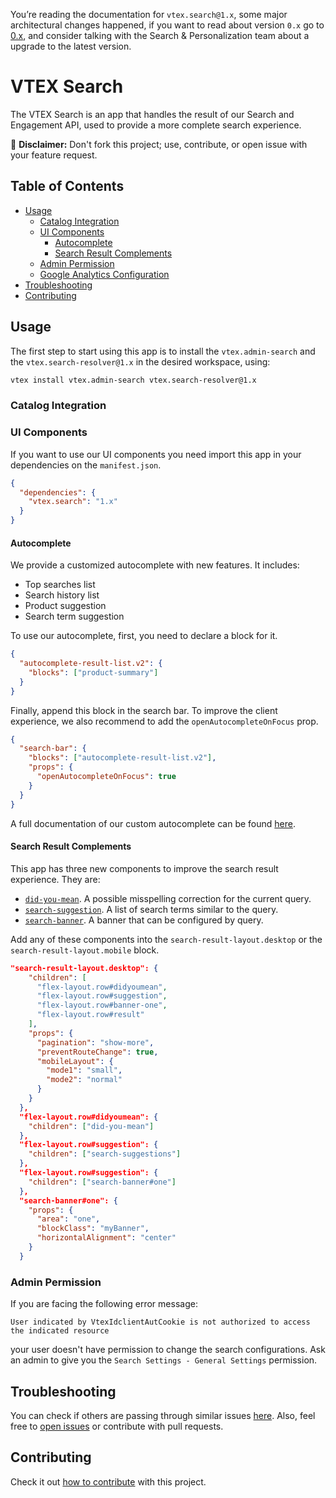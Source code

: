 You’re reading the documentation for `vtex.search@1.x`, some major architectural changes happened, if you want to read about version `0.x` go to [0.x](https://github.com/vtex-apps/search/tree/0.x), and consider talking with the Search & Personalization team about a upgrade to the latest version.

# VTEX Search

The VTEX Search is an app that handles the result of our Search and Engagement API, used to provide
a more complete search experience.

:loudspeaker: **Disclaimer:** Don't fork this project; use, contribute, or open issue with your feature request.

## Table of Contents

- [Usage](#usage)
  - [Catalog Integration](#catalog-integration)
  - [UI Components](#ui-components)
    - [Autocomplete](#autocomplete)
    - [Search Result Complements](#search-result-complements)
  - [Admin Permission](#admin-permission)
  - [Google Analytics Configuration](#google-analytics-configuration)
- [Troubleshooting](#troubleshooting)
- [Contributing](#contributing)

## Usage

The first step to start using this app is to install the `vtex.admin-search` and the `vtex.search-resolver@1.x` in the desired workspace, using:

```sh
vtex install vtex.admin-search vtex.search-resolver@1.x
```

### Catalog Integration

### UI Components

If you want to use our UI components you need import this app in your dependencies on the `manifest.json`.

```json
{
  "dependencies": {
    "vtex.search": "1.x"
  }
}
```

#### Autocomplete

We provide a customized autocomplete with new features. It includes:

- Top searches list
- Search history list
- Product suggestion
- Search term suggestion

To use our autocomplete, first, you need to declare a block for it.

```json
{
  "autocomplete-result-list.v2": {
    "blocks": ["product-summary"]
  }
}
```

Finally, append this block in the search bar. To improve the client experience, we also recommend to add the `openAutocompleteOnFocus` prop.

```json
{
  "search-bar": {
    "blocks": ["autocomplete-result-list.v2"],
    "props": {
      "openAutocompleteOnFocus": true
    }
  }
}
```

A full documentation of our custom autocomplete can be found [here](Autocomplete.md).

#### Search Result Complements

This app has three new components to improve the search result experience. They are:

- [`did-you-mean`](DidYouMean.md). A possible misspelling correction for the current query.
- [`search-suggestion`](Suggestions.md). A list of search terms similar to the query.
- [`search-banner`](Banner.md). A banner that can be configured by query.

Add any of these components into the `search-result-layout.desktop` or the `search-result-layout.mobile` block.

```json
"search-result-layout.desktop": {
    "children": [
      "flex-layout.row#didyoumean",
      "flex-layout.row#suggestion",
      "flex-layout.row#banner-one",
      "flex-layout.row#result"
    ],
    "props": {
      "pagination": "show-more",
      "preventRouteChange": true,
      "mobileLayout": {
        "mode1": "small",
        "mode2": "normal"
      }
    }
  },
  "flex-layout.row#didyoumean": {
    "children": ["did-you-mean"]
  },
  "flex-layout.row#suggestion": {
    "children": ["search-suggestions"]
  },
  "flex-layout.row#suggestion": {
    "children": ["search-banner#one"]
  },
  "search-banner#one": {
    "props": {
      "area": "one",
      "blockClass": "myBanner",
      "horizontalAlignment": "center"
    }
  }
```

### Admin Permission

If you are facing the following error message:

```
User indicated by VtexIdclientAutCookie is not authorized to access the indicated resource
```

your user doesn't have permission to change the search configurations. Ask an admin to give you the `Search Settings - General Settings` permission.

## Troubleshooting

You can check if others are passing through similar issues [here](https://github.com/vtex-apps/search/issues). Also, feel free to [open issues](https://github.com/vtex-apps/search/issues/new) or contribute with pull requests.

## Contributing

Check it out [how to contribute](https://github.com/vtex-apps/awesome-io#contributing) with this project.
